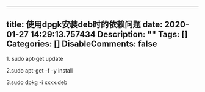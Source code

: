 
---
title: 使用dpgk安装deb时的依赖问题
date: 2020-01-27 14:29:13.757434
Description: ""
Tags: []
Categories: []
DisableComments: false
---
1\. sudo apt-get update

2.sudo apt-get -f -y install

3.sudo dpkg -i xxxx.deb



